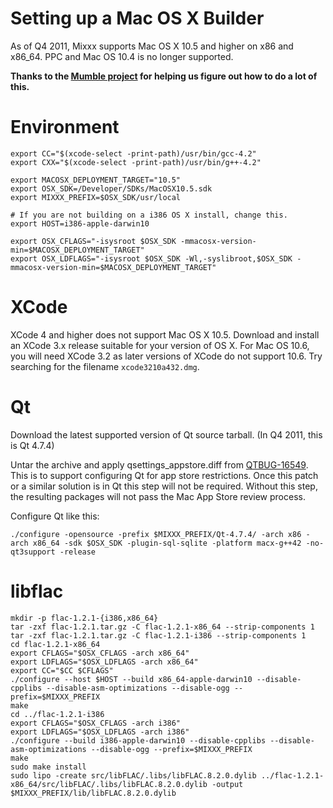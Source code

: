 # Setting up a Mac OS X Builder

As of Q4 2011, Mixxx supports Mac OS X 10.5 and higher on x86 and
x86\_64. PPC and Mac OS 10.4 is no longer supported.

**Thanks to the [Mumble
project](http://mumble.sourceforge.net/BuildingMacOSX) for helping us
figure out how to do a lot of this.**

# Environment

    export CC="$(xcode-select -print-path)/usr/bin/gcc-4.2"
    export CXX="$(xcode-select -print-path)/usr/bin/g++-4.2"
    
    export MACOSX_DEPLOYMENT_TARGET="10.5"
    export OSX_SDK=/Developer/SDKs/MacOSX10.5.sdk
    export MIXXX_PREFIX=$OSX_SDK/usr/local
    
    # If you are not building on a i386 OS X install, change this.
    export HOST=i386-apple-darwin10
    
    export OSX_CFLAGS="-isysroot $OSX_SDK -mmacosx-version-min=$MACOSX_DEPLOYMENT_TARGET"
    export OSX_LDFLAGS="-isysroot $OSX_SDK -Wl,-syslibroot,$OSX_SDK -mmacosx-version-min=$MACOSX_DEPLOYMENT_TARGET"

# XCode

XCode 4 and higher does not support Mac OS X 10.5. Download and install
an XCode 3.x release suitable for your version of OS X. For Mac OS 10.6,
you will need XCode 3.2 as later versions of XCode do not support 10.6.
Try searching for the filename `xcode3210a432.dmg`.

# Qt

Download the latest supported version of Qt source tarball. (In Q4 2011,
this is Qt 4.7.4)

Untar the archive and apply qsettings\_appstore.diff from
[QTBUG-16549](https://bugreports.qt.nokia.com//browse/QTBUG-16549). This
is to support configuring Qt for app store restrictions. Once this patch
or a similar solution is in Qt this step will not be required. Without
this step, the resulting packages will not pass the Mac App Store review
process.

Configure Qt like this:

    ./configure -opensource -prefix $MIXXX_PREFIX/Qt-4.7.4/ -arch x86 -arch x86_64 -sdk $OSX_SDK -plugin-sql-sqlite -platform macx-g++42 -no-qt3support -release

# libflac

    mkdir -p flac-1.2.1-{i386,x86_64}
    tar -zxf flac-1.2.1.tar.gz -C flac-1.2.1-x86_64 --strip-components 1
    tar -zxf flac-1.2.1.tar.gz -C flac-1.2.1-i386 --strip-components 1
    cd flac-1.2.1-x86_64
    export CFLAGS="$OSX_CFLAGS -arch x86_64"
    export LDFLAGS="$OSX_LDFLAGS -arch x86_64"
    export CC="$CC $CFLAGS"
    ./configure --host $HOST --build x86_64-apple-darwin10 --disable-cpplibs --disable-asm-optimizations --disable-ogg --prefix=$MIXXX_PREFIX
    make
    cd ../flac-1.2.1-i386
    export CFLAGS="$OSX_CFLAGS -arch i386"
    export LDFLAGS="$OSX_LDFLAGS -arch i386"
    ./configure --build i386-apple-darwin10 --disable-cpplibs --disable-asm-optimizations --disable-ogg --prefix=$MIXXX_PREFIX
    make 
    sudo make install
    sudo lipo -create src/libFLAC/.libs/libFLAC.8.2.0.dylib ../flac-1.2.1-x86_64/src/libFLAC/.libs/libFLAC.8.2.0.dylib -output $MIXXX_PREFIX/lib/libFLAC.8.2.0.dylib
